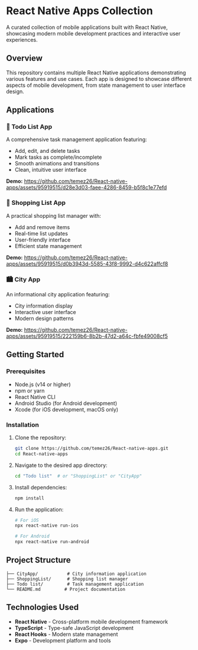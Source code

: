 # React Native Apps Collection

A curated collection of mobile applications built with React Native, showcasing modern mobile development practices and interactive user experiences.

## Overview

This repository contains multiple React Native applications demonstrating various features and use cases. Each app is designed to showcase different aspects of mobile development, from state management to user interface design.

## Applications

### 📝 Todo List App

A comprehensive task management application featuring:

- Add, edit, and delete tasks
- Mark tasks as complete/incomplete
- Smooth animations and transitions
- Clean, intuitive user interface

**Demo:**
https://github.com/temez26/React-native-apps/assets/95919515/d28e3d03-faee-4286-8459-b5f8c1e77efd

### 🛒 Shopping List App

A practical shopping list manager with:

- Add and remove items
- Real-time list updates
- User-friendly interface
- Efficient state management

**Demo:**
https://github.com/temez26/React-native-apps/assets/95919515/d0b3943d-5585-43f8-9992-d4c622affcf8

### 🏙️ City App

An informational city application featuring:

- City information display
- Interactive user interface
- Modern design patterns

**Demo:**
https://github.com/temez26/React-native-apps/assets/95919515/222159b6-8b2b-47d2-a64c-fbfe49008cf5

## Getting Started

### Prerequisites

- Node.js (v14 or higher)
- npm or yarn
- React Native CLI
- Android Studio (for Android development)
- Xcode (for iOS development, macOS only)

### Installation

1. Clone the repository:

   ```bash
   git clone https://github.com/temez26/React-native-apps.git
   cd React-native-apps
   ```

2. Navigate to the desired app directory:

   ```bash
   cd "Todo list"  # or "ShoppingList" or "CityApp"
   ```

3. Install dependencies:

   ```bash
   npm install
   ```

4. Run the application:

   ```bash
   # For iOS
   npx react-native run-ios

   # For Android
   npx react-native run-android
   ```

## Project Structure

```
├── CityApp/           # City information application
├── ShoppingList/      # Shopping list manager
├── Todo list/         # Task management application
└── README.md         # Project documentation
```

## Technologies Used

- **React Native** - Cross-platform mobile development framework
- **TypeScript** - Type-safe JavaScript development
- **React Hooks** - Modern state management
- **Expo** - Development platform and tools
